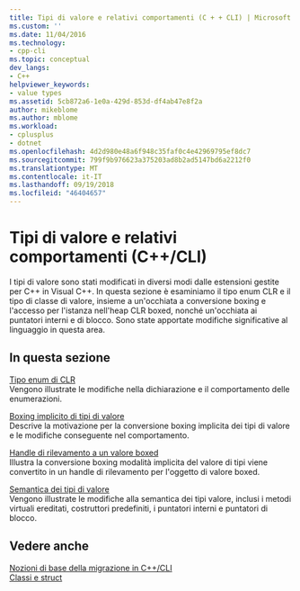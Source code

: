 ```yaml
---
title: Tipi di valore e relativi comportamenti (C + + CLI) | Microsoft Docs
ms.custom: ''
ms.date: 11/04/2016
ms.technology:
- cpp-cli
ms.topic: conceptual
dev_langs:
- C++
helpviewer_keywords:
- value types
ms.assetid: 5cb872a6-1e0a-429d-853d-df4ab47e8f2a
author: mikeblome
ms.author: mblome
ms.workload:
- cplusplus
- dotnet
ms.openlocfilehash: 4d2d980e48a6f948c35faf0c4e42969795ef8dc7
ms.sourcegitcommit: 799f9b976623a375203ad8b2ad5147bd6a2212f0
ms.translationtype: MT
ms.contentlocale: it-IT
ms.lasthandoff: 09/19/2018
ms.locfileid: "46404657"
---
```

# <a name="value-types-and-their-behaviors-ccli"></a>Tipi di valore e relativi comportamenti (C++/CLI)

I tipi di valore sono stati modificati in diversi modi dalle estensioni gestite per C++ in Visual C++. In questa sezione è esaminiamo il tipo enum CLR e il tipo di classe di valore, insieme a un'occhiata a conversione boxing e l'accesso per l'istanza nell'heap CLR boxed, nonché un'occhiata ai puntatori interni e di blocco. Sono state apportate modifiche significative al linguaggio in questa area.

## <a name="in-this-section"></a>In questa sezione

[Tipo enum di CLR](../dotnet/value-types-and-their-behaviors-cpp-cli.md)<br/>
Vengono illustrate le modifiche nella dichiarazione e il comportamento delle enumerazioni.

[Boxing implicito di tipi di valore](../dotnet/implicit-boxing-of-value-types.md)<br/>
Descrive la motivazione per la conversione boxing implicita dei tipi di valore e le modifiche conseguente nel comportamento.

[Handle di rilevamento a un valore boxed](../dotnet/a-tracking-handle-to-a-boxed-value.md)<br/>
Illustra la conversione boxing modalità implicita del valore di tipi viene convertito in un handle di rilevamento per l'oggetto di valore boxed.

[Semantica dei tipi di valore](../dotnet/value-type-semantics.md)<br/>
Vengono illustrate le modifiche alla semantica dei tipi valore, inclusi i metodi virtuali ereditati, costruttori predefiniti, i puntatori interni e puntatori di blocco.

## <a name="see-also"></a>Vedere anche

[Nozioni di base della migrazione in C++/CLI](../dotnet/cpp-cli-migration-primer.md)<br/>
[Classi e struct](../windows/classes-and-structs-cpp-component-extensions.md)